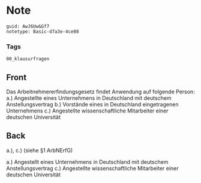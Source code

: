 # Note
```
guid: AwJ6Uw&Gf7
notetype: Basic-d7a3e-4ce08
```

### Tags
```
00_klausurfragen
```

## Front
Das Arbeitnehmererfindungsgesetz findet Anwendung auf folgende Person:
a.) Angestellte eines Unternehmens in Deutschland mit deutschem Anstellungsvertrag
b.) Vorstände eines in Deutschland eingetragenen Unternehmens
c.) Angestellte wissenschaftliche Mitarbeiter einer deutschen Universität

## Back
a.), c.) (siehe §1 ArbNErfG)
<div>
  a.) Angestellt eines Unternehmens in Deutschland mit deutschem
  Anstellungsvertrag c.) Angestellte wissenschaftliche Mitarbeiter
  einer deutschen Universität
</div>

